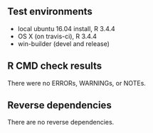 
## Test environments

* local ubuntu 16.04 install, R 3.4.4
* OS X (on travis-ci), R 3.4.4
* win-builder (devel and release)

## R CMD check results

There were no ERRORs, WARNINGs, or NOTEs.

## Reverse dependencies

There are no reverse dependencies.
